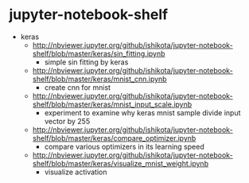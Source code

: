 # jupyter-notebook-shelf
- keras
  - http://nbviewer.jupyter.org/github/ishikota/jupyter-notebook-shelf/blob/master/keras/sin_fitting.ipynb
    - simple sin fitting by keras
  - http://nbviewer.jupyter.org/github/ishikota/jupyter-notebook-shelf/blob/master/keras/mnist_cnn.ipynb
    - create cnn for mnist
  - http://nbviewer.jupyter.org/github/ishikota/jupyter-notebook-shelf/blob/master/keras/mnist_input_scale.ipynb
    - experiment to examine why keras mnist sample divide input vector by 255
  - http://nbviewer.jupyter.org/github/ishikota/jupyter-notebook-shelf/blob/master/keras/compare_optimizer.ipynb
    - compare various optimizers in its learning speed
  - http://nbviewer.jupyter.org/github/ishikota/jupyter-notebook-shelf/blob/master/keras/visualize_mnist_weight.ipynb
    - visualize activation
